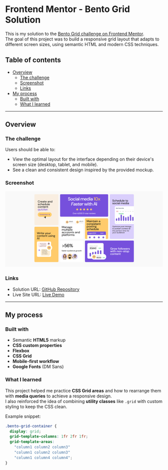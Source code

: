 # Frontend Mentor - Bento Grid Solution

This is my solution to the [Bento Grid challenge on Frontend Mentor](https://www.frontendmentor.io/challenges/bento-grid-RMydElrlOj).  
The goal of this project was to build a responsive grid layout that adapts to different screen sizes, using semantic HTML and modern CSS techniques.

## Table of contents

- [Overview](#overview)
  - [The challenge](#the-challenge)
  - [Screenshot](#screenshot)
  - [Links](#links)
- [My process](#my-process)
  - [Built with](#built-with)
  - [What I learned](#what-i-learned)

---

## Overview

### The challenge

Users should be able to:

- View the optimal layout for the interface depending on their device's screen size (desktop, tablet, and mobile).
- See a clean and consistent design inspired by the provided mockup.

### Screenshot

![Screenshot of my solution](./screenshot.jpg)

### Links

- Solution URL: [GitHub Repository](https://github.com/mohamad0ahmad/Bento-grid)
- Live Site URL: [Live Demo](https://mohamad0ahmad.github.io/Bento-grid/)

---

## My process

### Built with

- Semantic **HTML5** markup
- **CSS custom properties**
- **Flexbox**
- **CSS Grid**
- **Mobile-first workflow**
- **Google Fonts** (DM Sans)

### What I learned

This project helped me practice **CSS Grid areas** and how to rearrange them with **media queries** to achieve a responsive design.  
I also reinforced the idea of combining **utility classes** like `.grid` with custom styling to keep the CSS clean.

Example snippet:

```css
.bento-grid-container {
  display: grid;
  grid-template-columns: 1fr 2fr 1fr;
  grid-template-areas:
    "column1 column2 column3"
    "column1 column2 column3"
    "column1 column4 column4";
}
```
